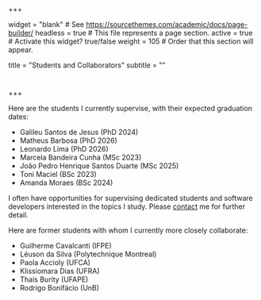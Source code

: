 +++

widget = "blank"  # See https://sourcethemes.com/academic/docs/page-builder/
headless = true  # This file represents a page section.
active = true  # Activate this widget? true/false
weight = 105  # Order that this section will appear.

title = "Students and Collaborators"
subtitle = ""

# 

+++

Here are the students I currently supervise, with their expected graduation dates:

* Galileu Santos de Jesus (PhD 2024)
* Matheus Barbosa (PhD 2026)
* Leonardo Lima (PhD 2026)
* Marcela Bandeira Cunha (MSc 2023)
* João Pedro Henrique Santos Duarte (MSc 2025)
* Toni Maciel (BSc 2023)
* Amanda Moraes (BSc 2024)

I often have opportunities for supervising dedicated students and software developers interested in the topics I study. Please [contact](#contact) me for further detail. 

Here are former students with whom I currently more closely collaborate:

* Guilherme Cavalcanti (IFPE)
* Léuson da Silva (Polytechnique Montreal)
* Paola Accioly (UFCA)
* Klissiomara Dias (UFRA)
* Thaís Burity (UFAPE)
* Rodrigo Bonifácio (UnB)
